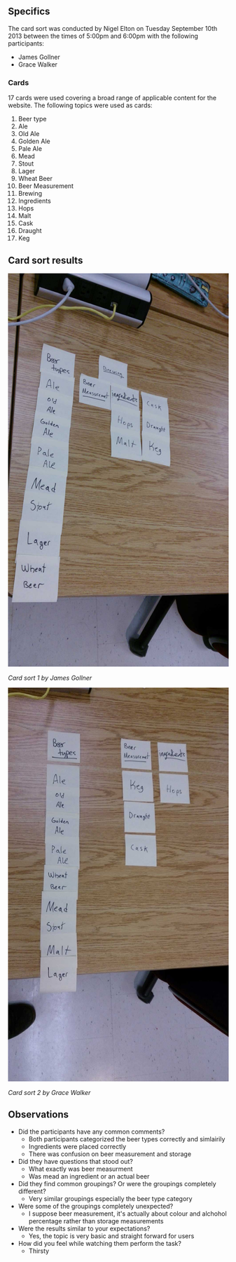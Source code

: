## Specifics

The card sort was conducted by Nigel Elton on Tuesday September 10th 2013 between the times of 5:00pm and 6:00pm with the following participants:

- James Gollner
- Grace Walker

### Cards

17 cards were used covering a broad range of applicable content for the website. The following topics were used as cards:

1. Beer type
2. Ale
3. Old Ale
4. Golden Ale
5. Pale Ale
6. Mead
7. Stout
8. Lager
9. Wheat Beer
10. Beer Measurement
11. Brewing
12. Ingredients
13. Hops
14. Malt
15. Cask
16. Draught
17. Keg

## Card sort results

![Card sort 1 results](card-sort-1.jpg)

*Card sort 1 by James Gollner*

![Card sort 2 results](card-sort-2.jpg)

*Card sort 2 by Grace Walker*

## Observations

- Did the participants have any common comments?
	- Both participants categorized the beer types correctly and simlairily
	- Ingredients were placed correctly
	- There was confusion on beer measurement and storage
- Did they have questions that stood out?
	- What exactly was beer measurment
	- Was mead an ingredient or an actual beer 
- Did they find common groupings? Or were the groupings completely different?
	- Very similar groupings especially the beer type category
- Were some of the groupings completely unexpected?
	- I suppose beer measurement, it's actually about colour and alchohol percentage rather than storage measurements
- Were the results similar to your expectations?
	- Yes, the topic is very basic and straight forward for users
- How did you feel while watching them perform the task?
	- Thirsty